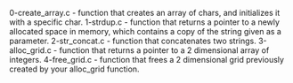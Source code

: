 0-create_array.c -  function that creates an array of chars, and initializes it with a specific char.
1-strdup.c - function that returns a pointer to a newly allocated space in memory, which contains a copy of the string given as a parameter.
2-str_concat.c - function that concatenates two strings.
3-alloc_grid.c -  function that returns a pointer to a 2 dimensional array of integers.
4-free_grid.c - function that frees a 2 dimensional grid previously created by your alloc_grid function.

